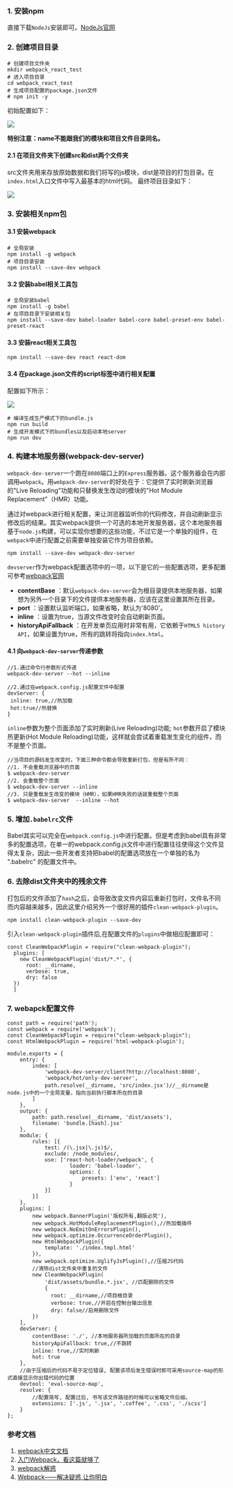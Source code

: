### 1. 安装npm
直接下载`NodeJs`安装即可。[NodeJs官网](https://nodejs.org/zh-cn/)
### 2. 创建项目目录

```
# 创建项目文件夹
mkdir webpack_react_test
# 进入项目目录
cd webpack_react_test
# 生成项目配置的package.json文件
# npm init -y
```
初始配置如下：

![](../static/packagejson.png)

**特别注意：name不能跟我们的模块和项目文件目录同名。**
#### 2.1 在项目文件夹下创建src和dist两个文件夹
src文件夹用来存放原始数据和我们将写的js模块，dist是项目的打包目录。在`index.html`入口文件中写入最基本的html代码。
最终项目目录如下：

![](../static/project.png)
### 3. 安装相关npm包
#### 3.1 安装webpack

```
# 全局安装
npm install -g webpack 
# 项目目录安装
npm install --save-dev webpack 
```
#### 3.2 安装babel相关工具包

```
# 全局安装babel
npm install -g babel
# 在项目目录下安装相关包
npm install --save-dev babel-loader babel-core babel-preset-env babel-preset-react
```
#### 3.3 安装react相关工具包

```
npm install --save-dev react react-dom
```
#### 3.4 在package.json文件的script标签中进行相关配置
配置如下所示：

![](../static/packagejson2.png)

```
# 编译生成生产模式下的bundle.js
npm run build
# 生成开发模式下的bundles以及启动本地server
npm run dev
```
### 4. 构建本地服务器(webpack-dev-server)
`webpack-dev-server`一个跑在`8080`端口上的`Express`服务器。这个服务器会在内部调用`webpack`。用`webpack-dev-server`的好处在于：它提供了实时刷新浏览器的"Live Reloading"功能和只替换发生改动的模块的"Hot Module Replacement"（HMR）功能。

通过对webpack进行相关配置，来让浏览器监听你的代码修改，并自动刷新显示修改后的结果。其实webpack提供一个可选的本地开发服务器，这个本地服务器基于`node.js`构建，可以实现你想要的这些功能，不过它是一个单独的组件，在`webpack`中进行配置之前需要单独安装它作为项目依赖。

```
npm install --save-dev webpack-dev-server
```
`devserver`作为webpack配置选项中的一项，以下是它的一些配置选项，更多配置可参考[webpack官网](https://webpack.js.org/configuration/dev-server/)

* **contentBase** ：默认`webpack-dev-server`会为根目录提供本地服务器，如果想为另外一个目录下的文件提供本地服务器，应该在这里设置其所在目录。
* **port** ：设置默认监听端口，如果省略，默认为'8080'。
* **inline** ：设置为true，当源文件改变时会自动刷新页面。
* **historyApiFallback** ：在开发单页应用时非常有用，它依赖于`HTML5 history API`，如果设置为true，所有的跳转将指向`index.html`。

#### 4.1 向`webpack-dev-server`传递参数

```
//1.通过命令行参数形式传递
webpack-dev-server --hot --inline

//2.通过在webpack.config.js配置文件中配置
devServer: {
 inline: true,//热加载
 hot:true//热替换
}
```
`inline`参数为整个页面添加了实时刷新(Live Reloading)功能;
`hot`参数开启了模块热更新(Hot Module Reloading)功能，这样就会尝试着重载发生变化的组件，而不是整个页面。

```
//当项目的源码发生改变时，下面三种命令都会导致重新打包，但是有所不同：
//1. 不会重载浏览器中的页面
$ webpack-dev-server
//2. 会重载整个页面
$ webpack-dev-server --inline
//3. 只是重载发生改变的模块（HMR），如果HMR失败的话就重载整个页面
$ webpack-dev-server  --inline --hot
```

### 5. 增加`.babelrc`文件
Babel其实可以完全在`webpack.config.js`中进行配置。但是考虑到babel具有非常多的配置选项，在单一的webpack.config.js文件中进行配置往往使得这个文件显得太复杂，因此一些开发者支持把babel的配置选项放在一个单独的名为 ".babelrc" 的配置文件中。

### 6. 去除dist文件夹中的残余文件
打包后的文件添加了`hash`之后，会导致改变文件内容后重新打包时，文件名不同而内容越来越多，因此这里介绍另外一个很好用的插件`clean-webpack-plugin`。

```
npm install clean-webpack-plugin --save-dev
```
引入`clean-webpack-plugin`插件后,在配置文件的`plugins`中做相应配置即可：

```
const CleanWebpackPlugin = require("clean-webpack-plugin");
  plugins: [
    new CleanWebpackPlugin('dist/*.*', {
      root: __dirname,
      verbose: true,
      dry: false
  })
  ]
```
### 7. webapck配置文件

```
const path = require('path');
const webpack = require('webpack');
const CleanWebpackPlugin = require("clean-webpack-plugin");
const HtmlWebpackPlugin = require('html-webpack-plugin');

module.exports = {
	entry: {
		index: [
			'webpack-dev-server/client?http://localhost:8080',
			'webpack/hot/only-dev-server',
			path.resolve(__dirname, 'src/index.jsx')//__dirname是node.js中的一个全局变量，指向当前执行脚本所在的目录
		]
	},
	output: {
		path: path.resolve(__dirname, 'dist/assets'),
		filename: 'bundle.[hash].jsx'
	},
	module: {
		rules: [{
			test: /(\.jsx|\.js)$/,
			exclude: /node_modules/,
			use: ['react-hot-loader/webpack', {
					loader: 'babel-loader',
					options: {
						presets: ['env', 'react']
					}
			}]
		}]
	},
	plugins: [
		new webpack.BannerPlugin('版权所有,翻版必究'),
		new webpack.HotModuleReplacementPlugin(),//热加载插件
		new webpack.NoEmitOnErrorsPlugin(),
		new webpack.optimize.OccurrenceOrderPlugin(),
		new HtmlWebpackPlugin({
            template: './index.tmpl.html' 
        }),
        new webpack.optimize.UglifyJsPlugin(),//压缩JS代码
        //清除dist文件夹中重复的文件
        new CleanWebpackPlugin(
        	'dist/assets/bundle.*.jsx', //匹配删除的文件
        	{
		      root: __dirname,//项目根目录
		      verbose: true,//开启在控制台输出信息
		      dry: false//启用删除文件
		})
	],
	devServer: {
		contentBase: './', //本地服务器所加载的页面所在的目录
		historyApiFallback: true,//不跳转
		inline: true,//实时刷新
		hot: true
	},
	//由于压缩后的代码不易于定位错误, 配置该项后发生错误时即可采用source-map的形式直接显示你出错代码的位置  
    devtool: 'eval-source-map', 
    resolve: {  
        //配置简写, 配置过后, 书写该文件路径的时候可以省略文件后缀。  
        extensions: ['.js', '.jsx', '.coffee', '.css', './scss']  
    }  
};
```

### 参考文档
1. [webpack中文文档](https://doc.webpack-china.org/concepts/)
2. [入门Webpack，看这篇就够了](http://www.jianshu.com/p/42e11515c10f)
3. [webpack解惑](https://zhuanlan.zhihu.com/p/24744677)
4. [Webpack——解决疑惑,让你明白](https://www.imooc.com/article/13357)